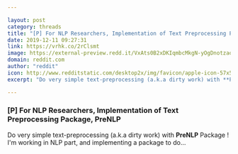 ```yaml
---

layout: post
category: threads
title: "[P] For NLP Researchers, Implementation of Text Preprocessing Package, PreNLP"
date: 2019-12-11 09:27:31
link: https://vrhk.co/2rClsmt
image: https://external-preview.redd.it/VxAts0B2xDKIqmbcMkgN-yOgDnotzaoBLqYDngaTHz0.jpg?width=400&height=209.42408377&auto=webp&s=673dfc01eb06391374e815973d1b8dd230583f26
domain: reddit.com
author: "reddit"
icon: http://www.redditstatic.com/desktop2x/img/favicon/apple-icon-57x57.png
excerpt: "Do very simple text-preprocessing (a.k.a dirty work) with **PreNLP** Package ! I'm working in NLP part, and implementing a package to do..."

---
```


### [P] For NLP Researchers, Implementation of Text Preprocessing Package, PreNLP

Do very simple text-preprocessing (a.k.a dirty work) with **PreNLP** Package ! I'm working in NLP part, and implementing a package to do...